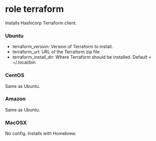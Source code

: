 # role terraform

Installs Hashicorp Terraform client.

### Ubuntu

* terraform_version: Version of Terraform to install.
* terraform_url: URL of the Terraform zip file
* terraform_install_dir: Where Terraform should be installed.  Default = ~/.local/bin

### CentOS

Same as Ubuntu.

### Amazon

Same as Ubuntu.

### MacOSX

No config.  Installs with Homebrew.
